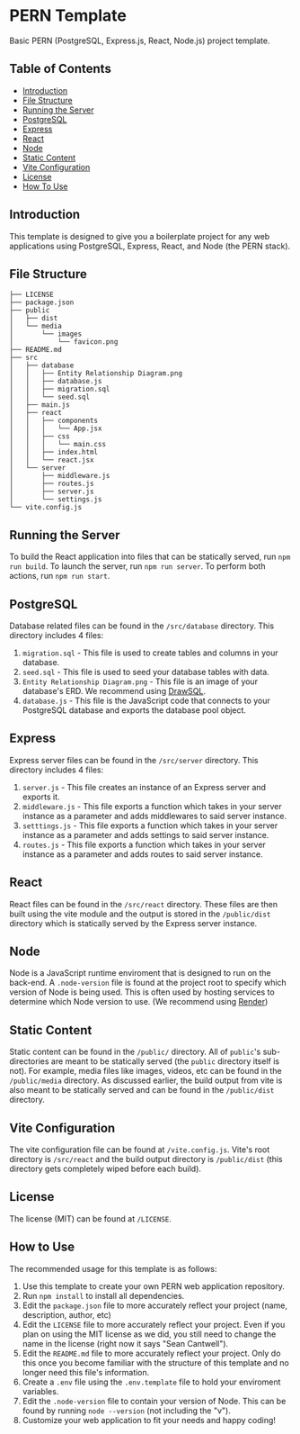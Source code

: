 # PERN Template
Basic PERN (PostgreSQL, Express.js, React, Node.js) project template.

## Table of Contents
- [Introduction](#introduction)
- [File Structure](#file-structure)
- [Running the Server](#running-the-server)
- [PostgreSQL](#postgresql)
- [Express](#express)
- [React](#react)
- [Node](#node)
- [Static Content](#static-content)
- [Vite Configuration](#vite-configuration)
- [License](#license)
- [How To Use](#how-to-use)

## Introduction
This template is designed to give you a boilerplate project for any web applications using PostgreSQL, Express, React, and Node (the PERN stack).

## File Structure
```
├── LICENSE
├── package.json
├── public
│   ├── dist
│   └── media
│       └── images
│           └── favicon.png
├── README.md
├── src
│   ├── database
│   │   ├── Entity Relationship Diagram.png
│   │   ├── database.js
│   │   ├── migration.sql
│   │   └── seed.sql
│   ├── main.js
│   ├── react
│   │   ├── components
│   │   │   └── App.jsx
│   │   ├── css
│   │   │   └── main.css
│   │   ├── index.html
│   │   └── react.jsx
│   └── server
│       ├── middleware.js
│       ├── routes.js
│       ├── server.js
│       └── settings.js
└── vite.config.js
```

## Running the Server
To build the React application into files that can be statically served, run `npm run build`.
To launch the server, run `npm run server`.
To perform both actions, run `npm run start`.

## PostgreSQL
Database related files can be found in the `/src/database` directory. This directory includes 4 files:
1. `migration.sql` - This file is used to create tables and columns in your database.
2. `seed.sql` - This file is used to seed your database tables with data.
3. `Entity Relationship Diagram.png` - This file is an image of your database's ERD. We recommend using [DrawSQL](https://drawsql.app).
4. `database.js` - This file is the JavaScript code that connects to your PostgreSQL database and exports the database pool object.

## Express
Express server files can be found in the `/src/server` directory. This directory includes 4 files:
1. `server.js` - This file creates an instance of an Express server and exports it.
2. `middleware.js` - This file exports a function which takes in your server instance as a parameter and adds middlewares to said server instance.
3. `setttings.js` - This file exports a function which takes in your server instance as a parameter and adds settings to said server instance.
4. `routes.js` - This file exports a function which takes in your server instance as a parameter and adds routes to said server instance.

## React
React files can be found in the `/src/react` directory. These files are then built using the vite module and the output is stored in the `/public/dist` directory which is statically served by the Express server instance.

## Node
Node is a JavaScript runtime enviroment that is designed to run on the back-end. A `.node-version` file is found at the project root to specify which version of Node is being used.
This is often used by hosting services to determine which Node version to use. (We recommend using [Render](https://www.render.com))

## Static Content
Static content can be found in the `/public/` directory. All of `public`'s sub-directories are meant to be statically served (the `public` directory itself is not). For example, media files like images, videos, etc can be found in the `/public/media` directory.
As discussed earlier, the build output from vite is also meant to be statically served and can be found in the `/public/dist` directory.

## Vite Configuration
The vite configuration file can be found at `/vite.config.js`. Vite's root directory is `/src/react` and the build output directory is `/public/dist` (this directory gets completely wiped before each build).

## License
The license (MIT) can be found at `/LICENSE`.

## How to Use
The recommended usage for this template is as follows:
1. Use this template to create your own PERN web application repository.
2. Run `npm install` to install all dependencies.
3. Edit the `package.json` file to more accurately reflect your project (name, description, author, etc)
4. Edit the `LICENSE` file to more accurately reflect your project. Even if you plan on using the MIT license as we did, you still need to change the name in the license (right now it says "Sean Cantwell").
6. Edit the `README.md` file to more accurately reflect your project. Only do this once you become familiar with the structure of this template and no longer need this file's information.
7. Create a `.env` file using the `.env.template` file to hold your enviroment variables.
8. Edit the `.node-version` file to contain your version of Node. This can be found by running `node --version` (not including the "v").
9. Customize your web application to fit your needs and happy coding!
